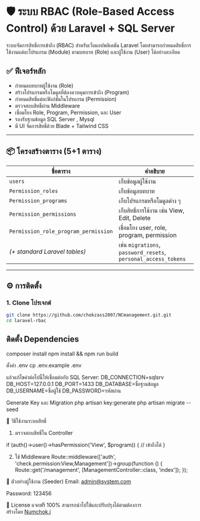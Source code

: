# 🛡️ ระบบ RBAC (Role-Based Access Control) ด้วย Laravel + SQL Server

ระบบจัดการสิทธิ์การเข้าถึง (RBAC) สำหรับเว็บแอปพลิเคชัน Laravel โดยสามารถกำหนดสิทธิ์การใช้งานแต่ละโปรแกรม (Module) ตามบทบาท (Role) และผู้ใช้งาน (User) ได้อย่างละเอียด

## ✅ ฟีเจอร์หลัก

- กำหนดบทบาทผู้ใช้งาน (Role)
- สร้างโปรแกรมหรือโมดูลที่ต้องควบคุมการเข้าถึง (Program)
- กำหนดสิทธิ์แต่ละฟังก์ชันในโปรแกรม (Permission)
- ตรวจสอบสิทธิ์ผ่าน Middleware
- เชื่อมโยง Role, Program, Permission, และ User
- รองรับฐานข้อมูล SQL Server , Mysql
- มี UI จัดการสิทธิ์ด้วย Blade + Tailwind CSS

---

## 📦 โครงสร้างตาราง (5+1 ตาราง)

| ชื่อตาราง | คำอธิบาย |
|-----------|----------|
| `users` | เก็บข้อมูลผู้ใช้งาน |
| `Permission_roles` | เก็บข้อมูลบทบาท |
| `Permission_programs` | เก็บโปรแกรมหรือโมดูลต่าง ๆ |
| `Permission_permissions` | เก็บสิทธิ์การใช้งาน เช่น View, Edit, Delete |
| `Permission_role_program_permission` | เชื่อมโยง user, role, program, permission |
| *(+ standard Laravel tables)* | เช่น `migrations`, `password_resets`, `personal_access_tokens` |

---


## ⚙️ การติดตั้ง

### 1. Clone โปรเจกต์

```bash
git clone https://github.com/chokzass2007/NCmanagement.git.git
cd laravel-rbac
```
## ติดตั้ง Dependencies
composer install
npm install && npm run build

 ตั้งค่า .env
cp .env.example .env

แล้วแก้ไขค่าต่อไปนี้ให้เชื่อมต่อกับ SQL Server:
DB_CONNECTION=sqlsrv
DB_HOST=127.0.0.1
DB_PORT=1433
DB_DATABASE=ชื่อฐานข้อมูล
DB_USERNAME=ชื่อผู้ใช้
DB_PASSWORD=รหัสผ่าน

Generate Key และ Migration
php artisan key:generate
php artisan migrate --seed

🔐 วิธีใช้งานระบบสิทธิ์
1. ตรวจสอบสิทธิ์ใน Controller

if (auth()->user()->hasPermission('View', $program)) {
    // เข้าถึงได้
}

2. ใช้ Middleware
Route::middleware(['auth', 'check.permission:View,Management'])->group(function () {
    Route::get('/management', [ManagementController::class, 'index']);
});

🧪 ตัวอย่างผู้ใช้งาน (Seeder)
Email: admin@system.com

Password: 123456

📄 License
แจกฟรี 100% สามารถนำไปใช้และปรับปรุงได้ตามต้องการ  
สร้างโดย [Numchok.j](https://www.facebook.com/CJdc2011)

